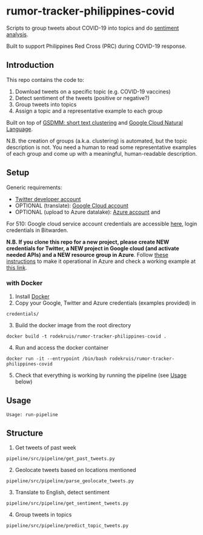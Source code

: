 # rumor-tracker-philippines-covid
Scripts to group tweets about COVID-19 into topics and do [sentiment analysis](https://en.wikipedia.org/wiki/Sentiment_analysis).

Built to support Philippines Red Cross (PRC) during COVID-19 response. 

## Introduction
This repo contains the code to:
1. Download tweets on a specific topic (e.g. COVID-19 vaccines)
2. Detect sentiment of the tweets (positive or negative?)
3. Group tweets into topics
4. Assign a topic and a representative example to each group

Built on top of [GSDMM: short text clustering](https://github.com/rwalk/gsdmm) and [Google Cloud Natural Language](https://cloud.google.com/natural-language).

N.B. the creation of groups (a.k.a. clustering) is automated, but the topic description is not. You need a human to read some representative examples of each group and come up with a meaningful, human-readable description.

## Setup
Generic requirements:
-   [Twitter developer account](https://developer.twitter.com/en/apply-for-access)
-   OPTIONAL (translate): [Google Cloud account](https://cloud.google.com/)
-   OPTIONAL (upload to Azure datalake): [Azure account](https://azure.microsoft.com/en-us/get-started/) and 

For 510: Google cloud service account credentials are accessible [here](https://console.cloud.google.com/apis/credentials?project=vaccination-rumors&folder=&organizationId=&supportedpurview=project), login credentials in Bitwarden.

**N.B. If you clone this repo for a new project, please create NEW credentials for Twitter, a NEW project in Google cloud (and activate needed APIs) and a NEW resource group in Azure**. Follow [these instructions](https://docs.google.com/document/d/182aQPVRZkXifHDNjmE66tj5L1l4IvAt99rxBzpmISPU/edit?usp=sharing) to make it operational in Azure and check a working example at [this link](https://portal.azure.com/#@rodekruis.nl/resource/subscriptions/b2d243bd-7fab-4a8a-8261-a725ee0e3b47/resourceGroups/510Global-Covid/providers/Microsoft.Logic/workflows/covid-phl-rumor-tracker/logicApp).

### with Docker
1. Install [Docker](https://www.docker.com/get-started)
5. Copy your Google, Twitter and Azure credentials (examples provided) in
```
credentials/
```
3. Build the docker image from the root directory
```
docker build -t rodekruis/rumor-tracker-philippines-covid .
```
4. Run and access the docker container
```
docker run -it --entrypoint /bin/bash rodekruis/rumor-tracker-philippines-covid
```
5. Check that everything is working by running the pipeline (see [Usage](https://github.com/rodekruis/rumor-tracker-philippines-covid#usage) below)


## Usage
```
Usage: run-pipeline
```

## Structure

1. Get tweets of past week
```
pipeline/src/pipeline/get_past_tweets.py
```
2. Geolocate tweets based on locations mentioned
```
pipeline/src/pipeline/parse_geolocate_tweets.py
```
3. Translate to English, detect sentiment
```
pipeline/src/pipeline/get_sentiment_tweets.py
```
4. Group tweets in topics
```
pipeline/src/pipeline/predict_topic_tweets.py 
```
